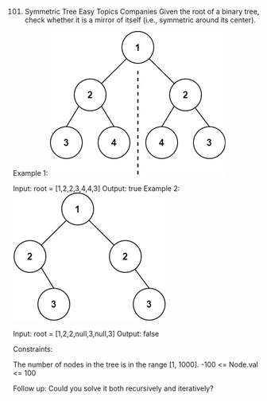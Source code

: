 101. Symmetric Tree
Easy
Topics
Companies
Given the root of a binary tree, check whether it is a mirror of itself (i.e., symmetric around its center).

 

Example 1:
![](./res/img/symtree1.jpg)

Input: root = [1,2,2,3,4,4,3]
Output: true
Example 2:
![](./res/img/symtree2.jpg)

Input: root = [1,2,2,null,3,null,3]
Output: false
 

Constraints:

The number of nodes in the tree is in the range [1, 1000].
-100 <= Node.val <= 100
 

Follow up: Could you solve it both recursively and iteratively?